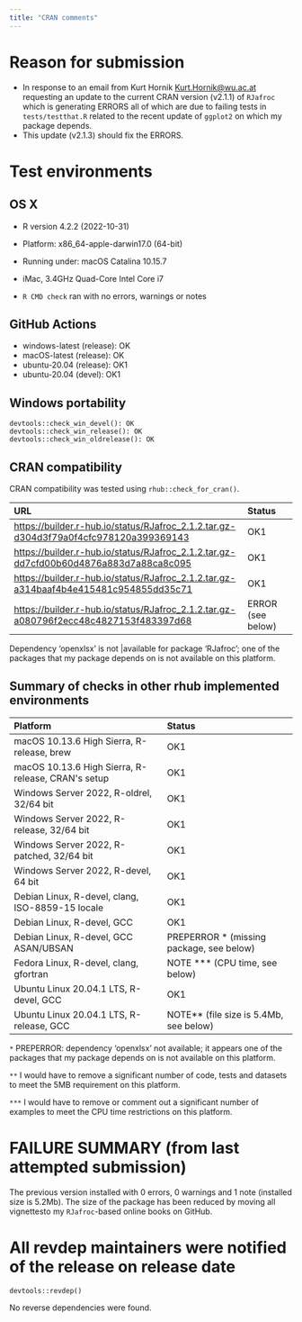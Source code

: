 ```yaml
---
title: "CRAN comments"
---
```



# Reason for submission
* In response to an email from Kurt Hornik <Kurt.Hornik@wu.ac.at> requesting an update to the current CRAN version (v2.1.1) of `RJafroc` which is generating ERRORS all of which are due to failing tests in `tests/testthat.R` related to the recent update of `ggplot2` on which my package depends. 
* This update (v2.1.3) should fix the ERRORS. 


# Test environments

## OS X
* R version 4.2.2 (2022-10-31)
* Platform: x86_64-apple-darwin17.0 (64-bit)
* Running under: macOS Catalina 10.15.7
* iMac, 3.4GHz Quad-Core Intel Core i7

* `R CMD check` ran with no errors, warnings or notes


## GitHub Actions

* windows-latest (release): OK 
* macOS-latest (release):  OK
* ubuntu-20.04 (release): OK1
* ubuntu-20.04 (devel): OK1


## Windows portability

```
devtools::check_win_devel(): OK
devtools::check_win_release(): OK
devtools::check_win_oldrelease(): OK 
```


## CRAN compatibility

CRAN compatibility was tested using `rhub::check_for_cran()`. 


| URL                                                                                  | Status                    |
|:-------------------------------------------------------------------------------------|:--------------------------|
|https://builder.r-hub.io/status/RJafroc_2.1.2.tar.gz-d304d3f79a0f4cfc978120a399369143 | OK1                        |
|https://builder.r-hub.io/status/RJafroc_2.1.2.tar.gz-dd7cfd00b60d4876a883d7a88ca8c095 | OK1                        |
|https://builder.r-hub.io/status/RJafroc_2.1.2.tar.gz-a314baaf4b4e415481c954855dd35c71 | OK1                        |
|https://builder.r-hub.io/status/RJafroc_2.1.2.tar.gz-a080796f2ecc48c4827153f483397d68 | ERROR (see below)         |

Dependency ‘openxlsx’ is not |available for package ‘RJafroc’; one of the packages that my package depends on is not available on this platform.

## Summary of checks in other rhub implemented environments


| Platform                                           | Status                                                |
|:---------------------------------------------------|:------------------------------------------------------|
| macOS 10.13.6 High Sierra, R-release, brew         | OK1                                                    |
| macOS 10.13.6 High Sierra, R-release, CRAN's setup | OK1                                                    |
| Windows Server 2022, R-oldrel, 32/64 bit           | OK1                                                    |
| Windows Server 2022, R-release, 32/64 bit          | OK1                                                   |
| Windows Server 2022, R-patched, 32/64 bit          | OK1                                                   |
| Windows Server 2022, R-devel, 64 bit               | OK1                                                    |
| Debian Linux, R-devel, clang, ISO-8859-15 locale   | OK1                                                    |
| Debian Linux, R-devel, GCC                         | OK1                                                    |
| Debian Linux, R-devel, GCC ASAN/UBSAN              | PREPERROR \* (missing package, see below)             |
| Fedora Linux, R-devel, clang, gfortran             | NOTE  \*\*\* (CPU time, see below)                    |
| Ubuntu Linux 20.04.1 LTS, R-devel, GCC             | OK1                                                    |
| Ubuntu Linux 20.04.1 LTS, R-release, GCC           | NOTE\*\* (file size is 5.4Mb, see below)              |


`*` PREPERROR: dependency ‘openxlsx’ not available; it appears one of the packages that my package depends on is not available on this platform.

`**` I would have to remove a significant number of code, tests and datasets to meet the 5MB requirement on this platform. 

`***` I would have to remove or comment out a significant number of examples to meet the CPU time restrictions on this platform. 


# FAILURE SUMMARY (from last attempted submission)

The previous version installed with 0 errors, 0 warnings and 1 note (installed size is 5.2Mb). The size of the package has been reduced by moving all vignettesto my `RJafroc`-based online books on GitHub. 

# All revdep maintainers were notified of the release on release date

```
devtools::revdep()
```

No reverse dependencies were found.

